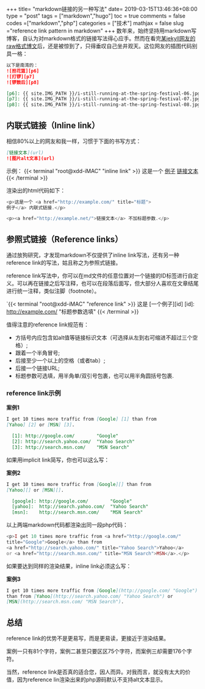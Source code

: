 +++
title= "markdown链接的另一种写法"
date= 2019-03-15T13:46:36+08:00
type = "post"
tags = ["markdown","hugo"]
toc = true
comments = false
codes =["markdown","php"]
categories = ["技术"]
mathjax = false
slug ="reference link pattern in markdown"
+++
数年来，始终坚持用markdown写博客，自认为对markdown格式的链接写法得心应手。然而在看完[某jekyll网友的raw格式博文](https://raw.githubusercontent.com/fooleap/fooleap.github.io/master/_posts/2019-02-24-i-still-running-at-the-spring-festival.md)后，还是被惊到了，只得垂叹自己坐井观天。这位网友的插图代码别具一格：

```markdown
以下是南湾的：
![担花篮][p6]
![打锣][p7]
![锣鼓后][p8]

[p6]: {{ site.IMG_PATH }}/i-still-running-at-the-spring-festival-06.jpg_640 "担花篮"
[p7]: {{ site.IMG_PATH }}/i-still-running-at-the-spring-festival-07.jpg_640 "打锣"
[p8]: {{ site.IMG_PATH }}/i-still-running-at-the-spring-festival-08.jpg_640 "锣鼓后"
```
<!--more-->
## 内联式链接（Inline link）
相信80%以上的网友和我一样，习惯于下面的书写方式：
```markdown
[链接文本](url)
![图片alt文本](url)
```

示例：
{{< terminal "root@xdd-iMAC" "inline link" >}}
这是一个 [例子](http://example.com/ "标题")
[链接文本](http://example.net/)
{{< /terminal >}}

渲染出的html代码如下：
```php
<p>这是一个 <a href="http://example.com/" title="标题">
例子</a> 内联式链接.</p>

<p><a href="http://example.net/">链接文本</a> 不加标题参数.</p>
```
## 参照式链接（Reference links）
通过放狗研究，才发现markdown不仅提供了inline link写法，还有另一种reference link的写法，姑且称之为参照式链接。

reference link写法中，你可以在md文件的任意位置对一个链接的ID标签进行自定义。可以再在链接之后写注释，也可以在段落后面写，但大部分人喜欢在文章结尾进行统一注释，类似注脚（footnote）。

`{{< terminal "root@xdd-iMAC" "reference link" >}}
这是 [一个例子][id]
[id]: http://example.com/  "标题参数选填"
{{< /terminal >}}

值得注意的reference link规范有：

- 方括号内应包含如alt值等链接标识文本（可选择从左到右可缩进不超过三个空格）;
- 跟着一个半角冒号;
- 后接至少一个以上的空格（或者tab）;
- 后接一个链接URL;
- 标题参数可选填，用半角单/双引号包裹，也可以用半角圆括号包裹.

### reference link示例
**案例1**
```markdown
I get 10 times more traffic from [Google] [1] than from
[Yahoo] [2] or [MSN] [3].

  [1]: http://google.com/        "Google"
  [2]: http://search.yahoo.com/  "Yahoo Search"
  [3]: http://search.msn.com/    "MSN Search"
```
如果用implicit link简写，你也可以这么写：

**案例2**
```markdown
I get 10 times more traffic from [Google][] than from
[Yahoo][] or [MSN][].

  [google]: http://google.com/        "Google"
  [yahoo]:  http://search.yahoo.com/  "Yahoo Search"
  [msn]:    http://search.msn.com/    "MSN Search"
```
以上两端markdown代码都渲染出同一段php代码：

```php
<p>I get 10 times more traffic from <a href="http://google.com/"
title="Google">Google</a> than from
<a href="http://search.yahoo.com/" title="Yahoo Search">Yahoo</a>
or <a href="http://search.msn.com/" title="MSN Search">MSN</a>.</p>
```
如果要达到同样的渲染结果，inline link必须这么写：

**案例3**
```markdown
I get 10 times more traffic from [Google](http://google.com/ "Google")
than from [Yahoo](http://search.yahoo.com/ "Yahoo Search") or
[MSN](http://search.msn.com/ "MSN Search").
```
## 总结

reference link的优势不是更易写，而是更易读，更接近于渲染结果。

案例一只有81个字符，案例二甚至只要区区75个字符，而案例三却需要176个字符。

当然，reference link是否真的适合您，因人而异。对我而言，就没有太大的价值，因为reference lin渲染出来的php源码默认不支持alt文本显示。

